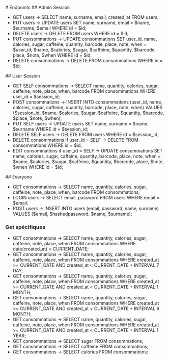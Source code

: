 # Endpoints
## Admin Session
- GET users              -> SELECT name, surname, email, created_at FROM users;
- PUT users              -> UPDATE users SET name, surname, email = $name, $surname, $email WHERE id = $id;
- DELETE users           -> DELETE FROM users WHERE id = $id;
- PUT consommations      -> UPDATE consommations SET user_id, name, calories, sugar, caffeine, quantity, barcode, place, note, when = $user_id, $name, $calories, $sugar, $caffeine, $quantity, $barcode, place, $note, $when WHERE id = $id;
- DELETE consommations   -> DELETE FROM consommations WHERE id = $id;

## User Session
- GET SELF consommations -> SELECT name, quantity, calories, sugar, caffeine, note, place, when, barcode FROM consommations WHERE user_id = $session_id;
- POST consommations     -> INSERT INTO consommations (user_id, name, calories, sugar, caffeine, quantity, barcode, place, note, when) VALUES ($session_id, $name, $calories, $sugar, $caffeine, $quantity, $barcode, $place, $note, $when);
- PUT SELF users         -> UPDATE users SET name, surname = $name, $surname WHERE id = $session_id;
- DELETE SELF users      -> DELETE FROM users WHERE id = $session_id;
- DELETE consommations if user_id = SELF -> DELETE FROM consommations WHERE id = $id;
- EDIT consommations if user_id = SELF -> UPDATE consommations SET name, calories, sugar, caffeine, quantity, barcode, place, note, when = $name, $calories, $sugar, $caffeine, $quantity, $barcode, place, $note, $when WHERE id = $id;

## Everyone
- GET consommations   -> SELECT name, quantity, calories, sugar, caffeine, note, place, when, barcode FROM consommations;
- LOGIN users         -> SELECT email, password FROM users WHERE email = $email;
- POST users          -> INSERT INTO users (email, password, name, surname) VALUES ($email, $hashedpassword, $name, $surname);

### Get spécifiques
- GET consommations   -> SELECT name, quantity, calories, sugar, caffeine, note, place, when FROM consommations WHERE date(created_at) = CURRENT_DATE;
- GET consommations   -> SELECT name, quantity, calories, sugar, caffeine, note, place, when FROM consommations WHERE created_at >= CURRENT_DATE AND created_at < CURRENT_DATE + INTERVAL 7 DAY;
- GET consommations   -> SELECT name, quantity, calories, sugar, caffeine, note, place, when FROM consommations WHERE created_at >= CURRENT_DATE AND created_at < CURRENT_DATE + INTERVAL 1 MONTH;
- GET consommations   -> SELECT name, quantity, calories, sugar, caffeine, note, place, when FROM consommations WHERE created_at >= CURRENT_DATE AND created_at < CURRENT_DATE + INTERVAL 6 MONTH;
- GET consommations   -> SELECT name, quantity, calories, sugar, caffeine, note, place, when FROM consommations WHERE created_at >= CURRENT_DATE AND created_at < CURRENT_DATE + INTERVAL 1 YEAR;
- GET consommations   -> SELECT sugar FROM consommations;
- GET consommations   -> SELECT caffeine FROM consommations;
- GET consommations   -> SELECT calories FROM consommations;
